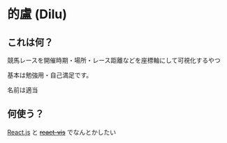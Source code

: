 # 的盧 (Dilu) 

## これは何？
競馬レースを開催時期・場所・レース距離などを座標軸にして可視化するやつ

基本は勉強用・自己満足です。

名前は適当

## 何使う？
[React.js](https://ja.reactjs.org) と ~~[react-vis](https://github.com/uber/react-vis)~~ でなんとかしたい
